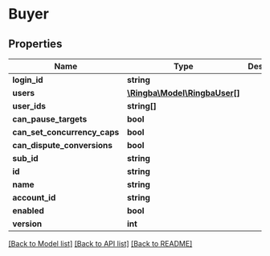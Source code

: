# Buyer

## Properties
Name | Type | Description | Notes
------------ | ------------- | ------------- | -------------
**login_id** | **string** |  | [optional] 
**users** | [**\Ringba\Model\RingbaUser[]**](RingbaUser.md) |  | [optional] 
**user_ids** | **string[]** |  | [optional] 
**can_pause_targets** | **bool** |  | [optional] 
**can_set_concurrency_caps** | **bool** |  | [optional] 
**can_dispute_conversions** | **bool** |  | [optional] 
**sub_id** | **string** |  | [optional] 
**id** | **string** |  | [optional] 
**name** | **string** |  | [optional] 
**account_id** | **string** |  | [optional] 
**enabled** | **bool** |  | [optional] 
**version** | **int** |  | [optional] 

[[Back to Model list]](../README.md#documentation-for-models) [[Back to API list]](../README.md#documentation-for-api-endpoints) [[Back to README]](../README.md)


